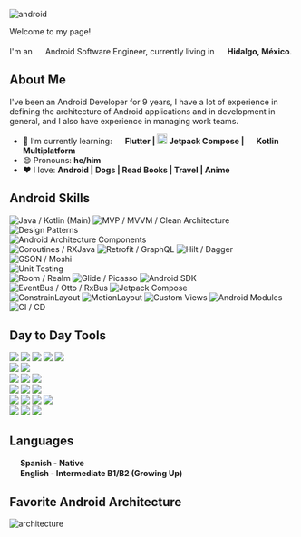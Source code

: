 ![android](https://github.com/hugo-figueroa/hugo-figueroa/assets/33041982/7ea639ef-715b-49e5-994b-db2600978d56)

<p>Welcome to my page! </br></br> I'm an <img src="https://cdn-icons-png.flaticon.com/512/270/270780.png" width="15"/> Android Software Engineer, currently living in <img src="https://cdn-icons-png.flaticon.com/512/1863/1863055.png" width="15"/> <b>Hidalgo, México</b>. </p>
<h2>About Me</h2>

<p>I've been an Android Developer for 9 years, I have a lot of experience in defining the architecture of Android applications and in development in general, and I also have experience in managing work teams.</p>

- 🌱 I’m currently learning: <img src="https://storage.googleapis.com/cms-storage-bucket/4fd5520fe28ebf839174.svg" width="15"/> <b>Flutter |  <img src="https://github.com/hugo-figueroa/hugo-figueroa/assets/33041982/b19424af-6898-40fd-a9f0-8be62925fc85" width="18"/> Jetpack Compose |  <img src="https://upload.wikimedia.org/wikipedia/commons/3/37/Kotlin_Icon_2021.svg" width="15"/> Kotlin Multiplatform</b>
- 😄 Pronouns: <b>he/him</b>
- :heart: I love: <b>Android | Dogs | Read Books | Travel | Anime</b>

<h2>Android Skills</h2>

![Java / Kotlin (Main)](https://img.shields.io/badge/Java%20%2F%20Kotlin%20(Main)-512BD4)
![MVP / MVVM / Clean Architecture](https://img.shields.io/badge/MVP%20%2F%20MVVM%20%2F%20Clean%20Architecture-ECD53F)<br/>
![Design Patterns](https://img.shields.io/badge/Desing%20Patterns-Repository%20%7C%20Builder%20%7C%20Singleton%20%7C%20Adapter%20%7C%20Observer%20%7C%20Etc...-FF0000)<br/>
![Android Architecture Components](https://img.shields.io/badge/Android%20Architecture%20Components%20-%20%20Data%20Binding%20%7C%20Live%20Data%20%7C%20ViewModel%20%7C%20Navigation%20%7C%20WorkManager%20-3DDC84)<br/>
![Coroutines / RXJava](https://img.shields.io/badge/Coroutines%20%2F%20RXJava%20-017CEE)
![Retrofit / GraphQL](https://img.shields.io/badge/Retrofit%20%2F%20GraphQL%20-68A51C)
![Hilt / Dagger](https://img.shields.io/badge/Hilt%20%2F%20Dagger%20-E7157B)
![GSON / Moshi](https://img.shields.io/badge/GSON%20%2F%20Moshi%20-EE6123)<br/>
![Unit Testing](https://img.shields.io/badge/Unit%20Testing-%20JUnit4%20%7C%20Mockito%20-7952B3)<br/>
![Room / Realm](https://img.shields.io/badge/Room%20%2F%20Realm%20-FF6384)
![Glide / Picasso](https://img.shields.io/badge/Coil%20%2F%20Glide%20%2F%20Picasso%20-FF6A4C)
![Android SDK](https://img.shields.io/badge/Android%20SDK%20-3DDC84)
![EventBus / Otto / RxBus](https://img.shields.io/badge/EventBus%20%2F%20Otto%20%2F%20RxBus%20-02A9FF)
![Jetpack Compose](https://img.shields.io/badge/Jetpack%20Compose%20-DD344C)<br/>
![ConstrainLayout](https://img.shields.io/badge/ConstrainLayout%20-1D439C)
![MotionLayout](https://img.shields.io/badge/MotionLayout%20-FFCD11)
![Custom Views](https://img.shields.io/badge/Custom%20Views%20-885630)
![Android Modules](https://img.shields.io/badge/Android%20Modules%20-00968F)
![CI / CD](https://img.shields.io/badge/CI%20%2F%20CD%20-A100FF)
</br>

<h2>Day to Day Tools</h2>

<img src="https://img.shields.io/badge/Slack-4A154B?style=for-the-badge&logo=slack"/> <img src="https://img.shields.io/badge/Microsoft%20Teams-999999?style=for-the-badge&logo=microsoftteams"/> <img src="https://img.shields.io/badge/Skype-grey?style=for-the-badge&logo=skype"/> <img src="https://img.shields.io/badge/Zoom-0B5CFF?style=for-the-badge&logo=zoom"/> <img src="https://img.shields.io/badge/Google%20Meet-00897B?style=for-the-badge&logo=googlemeet"/> <br/>
<img src="https://img.shields.io/badge/Sourcetree-0052CC?style=for-the-badge&logo=sourcetree"/> <img src="https://img.shields.io/badge/GitKraken-grey?style=for-the-badge&logo=gitkraken"/> <br/> 
<img src="https://img.shields.io/badge/Jira-0052CC?style=for-the-badge&logo=jira"/> <img src="https://img.shields.io/badge/Confluence-172B4D?style=for-the-badge&logo=confluence"/> <img src="https://img.shields.io/badge/Trello-0052CC?style=for-the-badge&logo=trello"/> <br/>
<img src="https://img.shields.io/badge/github-181717?style=for-the-badge&logo=github"/> <img src="https://img.shields.io/badge/gitlab-grey?style=for-the-badge&logo=gitlab"/> <img src="https://img.shields.io/badge/bitbucket-0052CC?style=for-the-badge&logo=bitbucket"/> <br/>
<img src="https://img.shields.io/badge/postman-grey?style=for-the-badge&logo=postman"/> <img src="https://img.shields.io/badge/figma-999999?style=for-the-badge&logo=figma"/> <img src="https://img.shields.io/badge/firebase-grey?style=for-the-badge&logo=firebase"/> <img src="https://img.shields.io/badge/google%20analytics-grey?style=for-the-badge&logo=googleanalytics"/> <br/>
<img src="https://img.shields.io/badge/android%20studio-grey?style=for-the-badge&logo=androidstudio"/> <img src="https://img.shields.io/badge/openai-412991?style=for-the-badge&logo=openai"/> <img src="https://img.shields.io/badge/bitrise-683D87?style=for-the-badge&logo=bitrise"/>
</br>


<h2>Languages</h2>

<p> <img src="https://cdn-icons-png.flaticon.com/512/330/330557.png" width="15"/> <b>Spanish - Native</b> <br> <img src="https://cdn-icons-png.flaticon.com/512/330/330459.png" width="15"/> <b>English - Intermediate B1/B2 (Growing Up)</b></p>

<h2>Favorite Android Architecture</h2>

![architecture](https://github.com/hugo-figueroa/hugo-figueroa/assets/33041982/3288e8bd-a964-4423-bfb6-9a1268358216)
